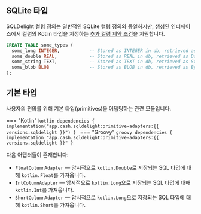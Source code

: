 ## SQLite 타입

SQLDelight 컬럼 정의는 일반적인 SQLite 컬럼 정의와 동일하지만, 생성된 인터페이스에서 컬럼의 Kotlin 타입을 지정하는 [추가 컬럼 제약 조건](#custom-column-types)을 지원합니다.

```sql
CREATE TABLE some_types (
  some_long INTEGER,           -- Stored as INTEGER in db, retrieved as Long
  some_double REAL,            -- Stored as REAL in db, retrieved as Double
  some_string TEXT,            -- Stored as TEXT in db, retrieved as String
  some_blob BLOB               -- Stored as BLOB in db, retrieved as ByteArray
);
```

## 기본 타입

사용자의 편의를 위해 기본 타입(primitives)을 어댑팅하는 관련 모듈입니다.

=== "Kotlin"
    ```kotlin
    dependencies {
      implementation("app.cash.sqldelight:primitive-adapters:{{ versions.sqldelight }}")
    }
    ```
=== "Groovy"
    ```groovy
    dependencies {
      implementation "app.cash.sqldelight:primitive-adapters:{{ versions.sqldelight }}"
    }
    ```

다음 어댑터들이 존재합니다:

- `FloatColumnAdapter` — 암시적으로 `kotlin.Double`로 저장되는 SQL 타입에 대해 `kotlin.Float`를 가져옵니다.
- `IntColumnAdapter` — 암시적으로 `kotlin.Long`으로 저장되는 SQL 타입에 대해 `kotlin.Int`를 가져옵니다.
- `ShortColumnAdapter` — 암시적으로 `kotlin.Long`으로 저장되는 SQL 타입에 대해 `kotlin.Short`를 가져옵니다.